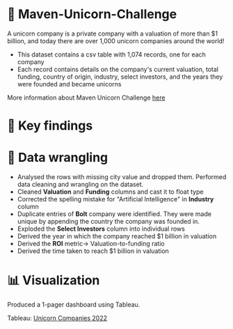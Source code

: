 # :unicorn: Maven-Unicorn-Challenge

A unicorn company is a private company with a valuation of more than $1 billion, and today there are over 1,000 unicorn companies around the world!

- This dataset contains a csv table with 1,074 records, one for each company
- Each record contains details on the company's current valuation, total funding, country of origin, industry, select investors, and the years they were founded and became unicorns

More information about Maven Unicorn Challenge [here](https://www.mavenanalytics.io/blog/maven-unicorn-challenge)


# :bookmark: Key findings


# :memo: Data wrangling
- Analysed the rows with missing city value and dropped them.
Performed data cleaning and wrangling on the dataset.
- Cleaned **Valuation** and **Funding** columns and cast it to float type
- Corrected the spelling mistake for "Artificial Intelligence" in **Industry** column
- Duplicate entries of **Bolt** company were identified. They were made unique by appending the country the company was founded in.
- Exploded the **Select Investors** column into individual rows
- Derived the year in which the company reached $1 billion in valuation
- Derived the **ROI** metric-> Valuation-to-funding ratio
- Derived the time taken to reach $1 billion in valuation

# :bar_chart: Visualization
Produced a 1-pager dashboard using Tableau.

Tableau: [Unicorn Companies 2022](https://public.tableau.com/app/profile/manaswi.kamila/viz/UnicornCompanies2022/UnicornsDashboard)

